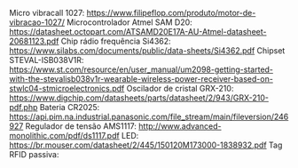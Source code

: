 Micro vibracall 1027: https://www.filipeflop.com/produto/motor-de-vibracao-1027/
Microcontrolador Atmel SAM D20: https://datasheet.octopart.com/ATSAMD20E17A-AU-Atmel-datasheet-20681123.pdf
Chip rádio frequência Si4362: https://www.silabs.com/documents/public/data-sheets/Si4362.pdf
Chipset STEVAL-ISB038V1R: https://www.st.com/resource/en/user_manual/um2098-getting-started-with-the-stevalisb038v1r-wearable-wireless-power-receiver-based-on-stwlc04-stmicroelectronics.pdf
Oscilador de cristal GRX-210: https://www.digchip.com/datasheets/parts/datasheet/2/943/GRX-210-pdf.php
Bateria CR2025: https://api.pim.na.industrial.panasonic.com/file_stream/main/fileversion/246927
Regulador de tensão AMS1117: http://www.advanced-monolithic.com/pdf/ds1117.pdf
LED: https://br.mouser.com/datasheet/2/445/150120M173000-1838932.pdf
Tag RFID passiva: 
